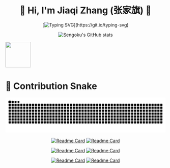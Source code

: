 <div align="center">
  
<h1>🤗 Hi, I'm <strong>Jiaqi Zhang (张家旗)</strong> 👋</h1>

[![Typing SVG](https://readme-typing-svg.demolab.com?font=Qwigley&size=50&letterSpacing=0.2rem&duration=6000&pause=2000&color=F45EF7&center=true&vCenter=true&width=500&height=70&lines=Welcome+To+My+Homepage+!)](https://git.io/typing-svg)

![Sengoku's GitHub stats](https://github-readme-stats.vercel.app/api?username=JiaqiZhang-Sengoku&show_icons=true&theme=vue-dark&show_owner=true)

</div>
<!----------------------------------------------------------------------------------------------------------------------------------->
<img src="https://raw.githubusercontent.com/mananbansal2002/mananbansal2002/refs/heads/main/images/linux_rounded.gif" width="80" height="80" />

<!----------------------------------------------------------------------------------------------------------------------------------->
<h1>🐍 Contribution Snake </h1>

<div align="center">
  
![](https://raw.githubusercontent.com/JiaqiZhang-Sengoku/JiaqiZhang-Sengoku/refs/heads/main/profile-snake-contrib/github-contribution-grid-snake-dark.svg)

</div>
<!----------------------------------------------------------------------------------------------------------------------------------->
<div align="center">
  
[![Readme Card](https://github-readme-stats.vercel.app/api/pin/?username=JiaqiZhang-Sengoku&repo=D4PGR&show_owner=true&theme=omni)](https://github.com/JiaqiZhang-Sengoku/D4PGR)
[![Readme Card](https://github-readme-stats.vercel.app/api/pin/?username=JiaqiZhang-Sengoku&repo=HASTNet&show_owner=true&theme=omni)](https://github.com/JiaqiZhang-Sengoku/HASTNet)

[![Readme Card](https://github-readme-stats.vercel.app/api/pin/?username=JiaqiZhang-Sengoku&repo=MUANet&show_owner=true&theme=omni)](https://github.com/JiaqiZhang-Sengoku/MUANet)
[![Readme Card](https://github-readme-stats.vercel.app/api/pin/?username=JiaqiZhang-Sengoku&repo=DDGF&show_owner=true&theme=omni)](https://github.com/JiaqiZhang-Sengoku/DDGF)

[![Readme Card](https://github-readme-stats.vercel.app/api/pin/?username=JiaqiZhang-Sengoku&repo=UJS-Smart-Car-Innovation-Club&show_owner=true&theme=omni)](https://github.com/JiaqiZhang-Sengoku/UJS-Smart-Car-Innovation-Club)
[![Readme Card](https://github-readme-stats.vercel.app/api/pin/?username=JiaqiZhang-Sengoku&repo=Stick-Badminton&show_owner=true&theme=omni)](https://github.com/JiaqiZhang-Sengoku/Stick-Badminton)
</div>
